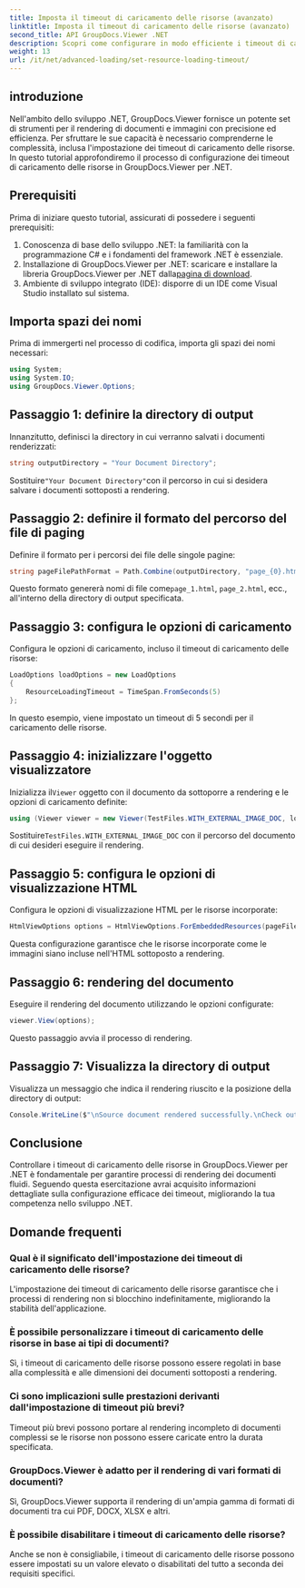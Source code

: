 ```yaml
---
title: Imposta il timeout di caricamento delle risorse (avanzato)
linktitle: Imposta il timeout di caricamento delle risorse (avanzato)
second_title: API GroupDocs.Viewer .NET
description: Scopri come configurare in modo efficiente i timeout di caricamento delle risorse in GroupDocs.Viewer per .NET. Rendering di documenti master con precisione e stabilità.
weight: 13
url: /it/net/advanced-loading/set-resource-loading-timeout/
---
```

## introduzione
Nell'ambito dello sviluppo .NET, GroupDocs.Viewer fornisce un potente set di strumenti per il rendering di documenti e immagini con precisione ed efficienza. Per sfruttare le sue capacità è necessario comprenderne le complessità, inclusa l'impostazione dei timeout di caricamento delle risorse. In questo tutorial approfondiremo il processo di configurazione dei timeout di caricamento delle risorse in GroupDocs.Viewer per .NET.
## Prerequisiti
Prima di iniziare questo tutorial, assicurati di possedere i seguenti prerequisiti:
1. Conoscenza di base dello sviluppo .NET: la familiarità con la programmazione C# e i fondamenti del framework .NET è essenziale.
2.  Installazione di GroupDocs.Viewer per .NET: scaricare e installare la libreria GroupDocs.Viewer per .NET dalla[pagina di download](https://releases.groupdocs.com/viewer/net/).
3. Ambiente di sviluppo integrato (IDE): disporre di un IDE come Visual Studio installato sul sistema.

## Importa spazi dei nomi
Prima di immergerti nel processo di codifica, importa gli spazi dei nomi necessari:
```csharp
using System;
using System.IO;
using GroupDocs.Viewer.Options;
```

## Passaggio 1: definire la directory di output
Innanzitutto, definisci la directory in cui verranno salvati i documenti renderizzati:
```csharp
string outputDirectory = "Your Document Directory";
```
 Sostituire`"Your Document Directory"`con il percorso in cui si desidera salvare i documenti sottoposti a rendering.
## Passaggio 2: definire il formato del percorso del file di paging
Definire il formato per i percorsi dei file delle singole pagine:
```csharp
string pageFilePathFormat = Path.Combine(outputDirectory, "page_{0}.html");
```
 Questo formato genererà nomi di file come`page_1.html`, `page_2.html`, ecc., all'interno della directory di output specificata.
## Passaggio 3: configura le opzioni di caricamento
Configura le opzioni di caricamento, incluso il timeout di caricamento delle risorse:
```csharp
LoadOptions loadOptions = new LoadOptions
{
    ResourceLoadingTimeout = TimeSpan.FromSeconds(5)
};
```
In questo esempio, viene impostato un timeout di 5 secondi per il caricamento delle risorse.
## Passaggio 4: inizializzare l'oggetto visualizzatore
 Inizializza il`Viewer` oggetto con il documento da sottoporre a rendering e le opzioni di caricamento definite:
```csharp
using (Viewer viewer = new Viewer(TestFiles.WITH_EXTERNAL_IMAGE_DOC, loadOptions))
```
 Sostituire`TestFiles.WITH_EXTERNAL_IMAGE_DOC` con il percorso del documento di cui desideri eseguire il rendering.
## Passaggio 5: configura le opzioni di visualizzazione HTML
Configura le opzioni di visualizzazione HTML per le risorse incorporate:
```csharp
HtmlViewOptions options = HtmlViewOptions.ForEmbeddedResources(pageFilePathFormat);
```
Questa configurazione garantisce che le risorse incorporate come le immagini siano incluse nell'HTML sottoposto a rendering.
## Passaggio 6: rendering del documento
Eseguire il rendering del documento utilizzando le opzioni configurate:
```csharp
viewer.View(options);
```
Questo passaggio avvia il processo di rendering.
## Passaggio 7: Visualizza la directory di output
Visualizza un messaggio che indica il rendering riuscito e la posizione della directory di output:
```csharp
Console.WriteLine($"\nSource document rendered successfully.\nCheck output in {outputDirectory}.");
```

## Conclusione
Controllare i timeout di caricamento delle risorse in GroupDocs.Viewer per .NET è fondamentale per garantire processi di rendering dei documenti fluidi. Seguendo questa esercitazione avrai acquisito informazioni dettagliate sulla configurazione efficace dei timeout, migliorando la tua competenza nello sviluppo .NET.
## Domande frequenti
### Qual è il significato dell'impostazione dei timeout di caricamento delle risorse?
L'impostazione dei timeout di caricamento delle risorse garantisce che i processi di rendering non si blocchino indefinitamente, migliorando la stabilità dell'applicazione.
### È possibile personalizzare i timeout di caricamento delle risorse in base ai tipi di documenti?
Sì, i timeout di caricamento delle risorse possono essere regolati in base alla complessità e alle dimensioni dei documenti sottoposti a rendering.
### Ci sono implicazioni sulle prestazioni derivanti dall'impostazione di timeout più brevi?
Timeout più brevi possono portare al rendering incompleto di documenti complessi se le risorse non possono essere caricate entro la durata specificata.
### GroupDocs.Viewer è adatto per il rendering di vari formati di documenti?
Sì, GroupDocs.Viewer supporta il rendering di un'ampia gamma di formati di documenti tra cui PDF, DOCX, XLSX e altri.
### È possibile disabilitare i timeout di caricamento delle risorse?
Anche se non è consigliabile, i timeout di caricamento delle risorse possono essere impostati su un valore elevato o disabilitati del tutto a seconda dei requisiti specifici.